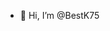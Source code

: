 - 👋 Hi, I’m @BestK75

<!---
BestK75/BestK75 is a ✨ special ✨ repository because its `README.md` (this file) appears on your GitHub profile.
You can click the Preview link to take a look at your changes.
--->
